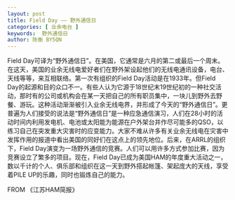 ```yaml
---
layout: post
title: Field Day —— 野外通信日
categories: [ 业余电台 ]
keywords:  野外通信日
author: 陈衡 BY5QN
---
```


Field Day可译为“野外通信日”。在美国，它通常是六月的第二或最后一个周末。在这天，美国的业余无线电爱好者们在野外架设起他们的无线电通讯设备，电台、天线等等，来互相联络。第一次有组织的Field Day活动是在1933年。但Field Day的起源和目的众口不一。有些人认为它源于18世纪末19世纪初的一种社交活动，那时有的公司或机构会在某一天把自己的所有职员集中，一块儿到野外去野餐、游玩。这种活动渐渐被引入业余无线电界，并形成了今天的“野外通信日”。更普遍为人们接受的说法是“野外通信日”是一种应急通信演习，人们在28小时的活动时间内利用发电机、电池或太阳能为能源在户外架台并作尽可能多的QSO，以练习自己在突发重大灾害时的应变能力。大家不难从许多有关业余无线电在灾害中发挥作用的报道中看出美国的同好们在这点上的领先地位。后来，在ARRL的组织下，Field Day演变为一场野外通信的竞赛。人们可以用许多方式参加比赛，因为竞赛设立了繁多的项目。现在，Field Day已成为美国HAM的年度重大活动之一，数以千计的个人、俱乐部和组织在这一天到野外搭起帐篷、架起庞大的天线，享受着PILE UP的乐趣，同时也锻炼自己的能力。

FROM 《江苏HAM简报》